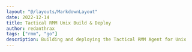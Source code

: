 ```yaml
---
layout: "@/layouts/MarkdownLayout"
date: 2022-12-14
title: Tactical RMM Unix Build & Deploy
author: redanthrax
tags: ["rmm", "go"]
description: Building and deploying the Tactical RMM Agent for Unix
---
```



